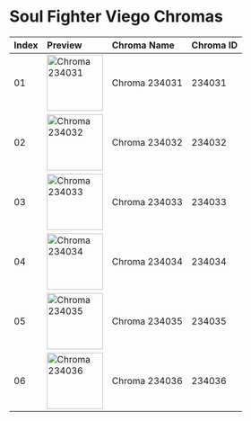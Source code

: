 # Soul Fighter Viego Chromas

| Index | Preview | Chroma Name | Chroma ID |
|:---|:---|:---|:---|
| 01 | <img src='https://raw.communitydragon.org/latest/plugins/rcp-be-lol-game-data/global/default/v1/champion-chroma-images/234/234031.png' alt='Chroma 234031' width='100'> | Chroma 234031 | 234031 |
| 02 | <img src='https://raw.communitydragon.org/latest/plugins/rcp-be-lol-game-data/global/default/v1/champion-chroma-images/234/234032.png' alt='Chroma 234032' width='100'> | Chroma 234032 | 234032 |
| 03 | <img src='https://raw.communitydragon.org/latest/plugins/rcp-be-lol-game-data/global/default/v1/champion-chroma-images/234/234033.png' alt='Chroma 234033' width='100'> | Chroma 234033 | 234033 |
| 04 | <img src='https://raw.communitydragon.org/latest/plugins/rcp-be-lol-game-data/global/default/v1/champion-chroma-images/234/234034.png' alt='Chroma 234034' width='100'> | Chroma 234034 | 234034 |
| 05 | <img src='https://raw.communitydragon.org/latest/plugins/rcp-be-lol-game-data/global/default/v1/champion-chroma-images/234/234035.png' alt='Chroma 234035' width='100'> | Chroma 234035 | 234035 |
| 06 | <img src='https://raw.communitydragon.org/latest/plugins/rcp-be-lol-game-data/global/default/v1/champion-chroma-images/234/234036.png' alt='Chroma 234036' width='100'> | Chroma 234036 | 234036 |
